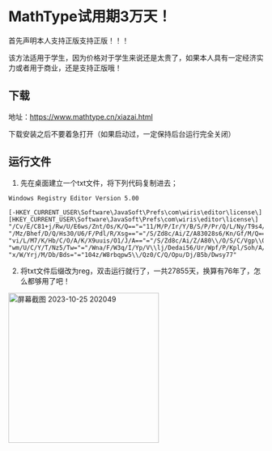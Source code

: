 # MathType试用期3万天！

首先声明本人支持正版支持正版！！！

该方法适用于学生，因为价格对于学生来说还是太贵了，如果本人具有一定经济实力或者用于商业，还是支持正版哦！

## 下载

地址：https://www.mathtype.cn/xiazai.html

下载安装之后不要着急打开（如果启动过，一定保持后台运行完全关闭）

## 运行文件

1. 先在桌面建立一个txt文件，将下列代码复制进去；

```reg
Windows Registry Editor Version 5.00
​
[-HKEY_CURRENT_USER\Software\JavaSoft\Prefs\com\wiris\editor\license\]
[HKEY_CURRENT_USER\Software\JavaSoft\Prefs\com\wiris\editor\license\]
"/Cv/E/C81+j/Rw/U/E6ws/Znt/Os/K/Q=="="11/M/P/Ir/Y/B/S/P/Pr/Q/L/Ny/T9s4/Iw=="
"/Mz/Bhef/D/Q/Hs30/U6/F/Pdl/R/Xsg=="="/S/Zd8c/Ai/Z/A83028s6/Kn/Gf/M/Q=="
"vi/L/M7/K/Hb/C/O/A/K/X9uuis/O1/J/A=="="/S/Zd8c/Ai/Z/A80\\/O/S/C/Vgp\\0/P/Q=="
"wm/U/C/Y/T/Nz5/Tw="="/Wna/F/W3q/I/Yp/V\\lj/Dedai56/Ur/Wpf/P/Kpl/Soh/A/Z/Qe\\6hit3ym\\6m5sp/B/B/Q=="
"x/W/Yrj/M/Db/Bds="="104z/W8rbqpw5\\/Qz0/C/Q/Opu/Dj/B5b/Dwsy77"
```
2. 将txt文件后缀改为reg，双击运行就行了，一共27855天，换算有76年了，怎么都够用了吧！
<div align:center>
<img width="297" alt="屏幕截图 2023-10-25 202049" src="https://github.com/Flanderd/blog/assets/112143058/dbdeb358-f1f6-4009-bfc1-6d6f1e41be6e">
</div>

